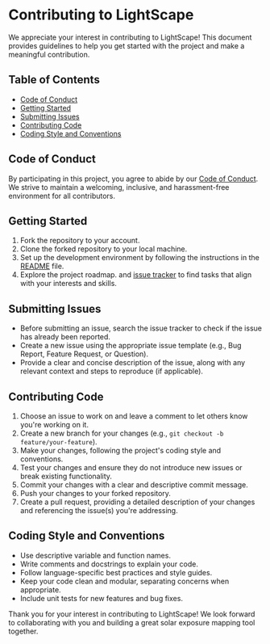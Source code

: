 # Contributing to LightScape

We appreciate your interest in contributing to LightScape! This document provides guidelines to help you get started with the project and make a meaningful contribution.

## Table of Contents

- [Code of Conduct](#code-of-conduct)
- [Getting Started](#getting-started)
- [Submitting Issues](#submitting-issues)
- [Contributing Code](#contributing-code)
- [Coding Style and Conventions](#coding-style-and-conventions)

## Code of Conduct

By participating in this project, you agree to abide by our [Code of Conduct](./CODE_OF_CONDUCT.md). We strive to maintain a welcoming, inclusive, and harassment-free environment for all contributors.

## Getting Started

1. Fork the repository to your account.
2. Clone the forked repository to your local machine.
3. Set up the development environment by following the instructions in the [README](./README.md) file.
4. Explore the project roadmap. and [issue tracker](https://github.com/yourusername/LightScape/issues) to find tasks that align with your interests and skills.

## Submitting Issues

- Before submitting an issue, search the issue tracker to check if the issue has already been reported.
- Create a new issue using the appropriate issue template (e.g., Bug Report, Feature Request, or Question).
- Provide a clear and concise description of the issue, along with any relevant context and steps to reproduce (if applicable).

## Contributing Code

1. Choose an issue to work on and leave a comment to let others know you're working on it.
2. Create a new branch for your changes (e.g., `git checkout -b feature/your-feature`).
3. Make your changes, following the project's coding style and conventions.
4. Test your changes and ensure they do not introduce new issues or break existing functionality.
5. Commit your changes with a clear and descriptive commit message.
6. Push your changes to your forked repository.
7. Create a pull request, providing a detailed description of your changes and referencing the issue(s) you're addressing.

## Coding Style and Conventions

- Use descriptive variable and function names.
- Write comments and docstrings to explain your code.
- Follow language-specific best practices and style guides.
- Keep your code clean and modular, separating concerns when appropriate.
- Include unit tests for new features and bug fixes.

Thank you for your interest in contributing to LightScape! We look forward to collaborating with you and building a great solar exposure mapping tool together.
